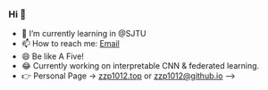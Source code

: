 ### Hi 👋

- 🌱 I’m currently learning in @SJTU
- 📫 How to reach me: [Email](zzp1012@sjtu.edu.cn)
- 😄 Be like A Five! 
- 😂 Currently working on interpretable CNN & federated learning.
- 👉 Personal Page -> [zzp1012.top](http://zzp1012.top/) or [zzp1012@github.io](http://zzp1012@github.io/)
-->
